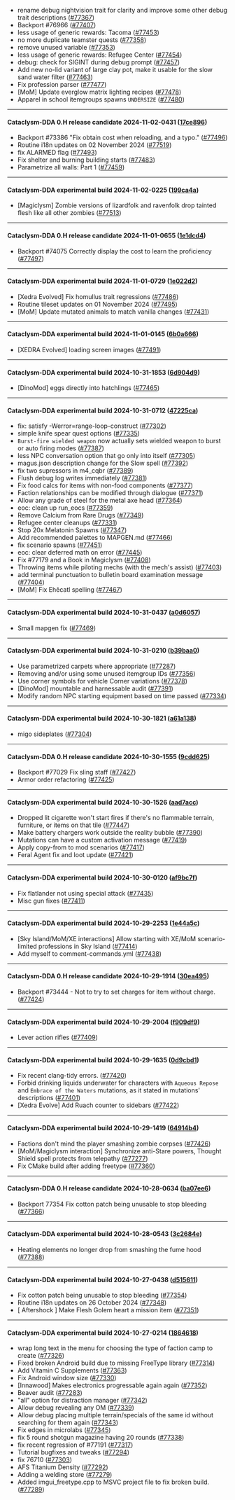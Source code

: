 * rename debug nightvision trait for clarity and improve some other debug trait descriptions ([#77367](https://github.com/CleverRaven/Cataclysm-DDA/pull/77367))
* Backport #76966 ([#77407](https://github.com/CleverRaven/Cataclysm-DDA/pull/77407))
* less usage of generic rewards: Tacoma ([#77453](https://github.com/CleverRaven/Cataclysm-DDA/pull/77453))
* no more duplicate teamster quests ([#77358](https://github.com/CleverRaven/Cataclysm-DDA/pull/77358))
* remove unused variable ([#77353](https://github.com/CleverRaven/Cataclysm-DDA/pull/77353))
* less usage of generic rewards: Refugee Center ([#77454](https://github.com/CleverRaven/Cataclysm-DDA/pull/77454))
* debug: check for SIGINT during debug prompt ([#77457](https://github.com/CleverRaven/Cataclysm-DDA/pull/77457))
* Add new no-lid variant of large clay pot, make it usable for the slow sand water filter ([#77463](https://github.com/CleverRaven/Cataclysm-DDA/pull/77463))
* Fix profession parser ([#77477](https://github.com/CleverRaven/Cataclysm-DDA/pull/77477))
* [MoM] Update everglow matrix lighting recipes ([#77478](https://github.com/CleverRaven/Cataclysm-DDA/pull/77478))
* Apparel in school itemgroups spawns ``UNDERSIZE`` ([#77480](https://github.com/CleverRaven/Cataclysm-DDA/pull/77480))

---

#### Cataclysm-DDA 0.H release candidate 2024-11-02-0431 ([17ce896](https://github.com/CleverRaven/Cataclysm-DDA/releases/tag/cdda-0.H-2024-11-02-0431))

* Backport #73386 "Fix obtain cost when reloading, and a typo." ([#77496](https://github.com/CleverRaven/Cataclysm-DDA/pull/77496))
* Routine i18n updates on 02 November 2024 ([#77519](https://github.com/CleverRaven/Cataclysm-DDA/pull/77519))
* fix ALARMED flag ([#77493](https://github.com/CleverRaven/Cataclysm-DDA/pull/77493))
* Fix shelter and burning building starts ([#77483](https://github.com/CleverRaven/Cataclysm-DDA/pull/77483))
* Parametrize all walls: Part 1 ([#77459](https://github.com/CleverRaven/Cataclysm-DDA/pull/77459))

---

#### Cataclysm-DDA experimental build 2024-11-02-0225 ([199ca4a](https://github.com/CleverRaven/Cataclysm-DDA/releases/tag/cdda-experimental-2024-11-02-0225))

* [Magiclysm] Zombie versions of lizardfolk and ravenfolk drop tainted flesh like all other zombies ([#77513](https://github.com/CleverRaven/Cataclysm-DDA/pull/77513))

---

#### Cataclysm-DDA 0.H release candidate 2024-11-01-0655 ([1e1dcd4](https://github.com/CleverRaven/Cataclysm-DDA/releases/tag/cdda-0.H-2024-11-01-0655))

* Backport #74075 Correctly display the cost to learn the proficiency ([#77497](https://github.com/CleverRaven/Cataclysm-DDA/pull/77497))

---

#### Cataclysm-DDA experimental build 2024-11-01-0729 ([1e022d2](https://github.com/CleverRaven/Cataclysm-DDA/releases/tag/cdda-experimental-2024-11-01-0729))

* [Xedra Evolved] Fix homullus trait regressions ([#77486](https://github.com/CleverRaven/Cataclysm-DDA/pull/77486))
* Routine tileset updates on 01 November 2024 ([#77495](https://github.com/CleverRaven/Cataclysm-DDA/pull/77495))
* [MoM] Update mutated animals to match vanilla changes ([#77431](https://github.com/CleverRaven/Cataclysm-DDA/pull/77431))

---

#### Cataclysm-DDA experimental build 2024-11-01-0145 ([6b0a666](https://github.com/CleverRaven/Cataclysm-DDA/releases/tag/cdda-experimental-2024-11-01-0145))

* [XEDRA Evolved] loading screen images ([#77491](https://github.com/CleverRaven/Cataclysm-DDA/pull/77491))

---

#### Cataclysm-DDA experimental build 2024-10-31-1853 ([6d904d9](https://github.com/CleverRaven/Cataclysm-DDA/releases/tag/cdda-experimental-2024-10-31-1853))

* [DinoMod] eggs directly into hatchlings ([#77465](https://github.com/CleverRaven/Cataclysm-DDA/pull/77465))

---

#### Cataclysm-DDA experimental build 2024-10-31-0712 ([47225ca](https://github.com/CleverRaven/Cataclysm-DDA/releases/tag/cdda-experimental-2024-10-31-0712))

* fix: satisfy -Werror=range-loop-construct ([#77302](https://github.com/CleverRaven/Cataclysm-DDA/pull/77302))
* simple knife spear quest options ([#77335](https://github.com/CleverRaven/Cataclysm-DDA/pull/77335))
* `Burst-fire wielded weapon` now actually sets wielded weapon to burst or auto firing modes ([#77387](https://github.com/CleverRaven/Cataclysm-DDA/pull/77387))
* less NPC conversation option that go only into itself ([#77305](https://github.com/CleverRaven/Cataclysm-DDA/pull/77305))
* magus.json description change for the Slow spell ([#77392](https://github.com/CleverRaven/Cataclysm-DDA/pull/77392))
* fix two supressors in m4_cqbr ([#77389](https://github.com/CleverRaven/Cataclysm-DDA/pull/77389))
* Flush debug log writes immediately ([#77381](https://github.com/CleverRaven/Cataclysm-DDA/pull/77381))
* Fix food calcs for items with non-food components ([#77377](https://github.com/CleverRaven/Cataclysm-DDA/pull/77377))
* Faction relationships can be modified through dialogue ([#77371](https://github.com/CleverRaven/Cataclysm-DDA/pull/77371))
* Allow any grade of steel for the metal axe head ([#77364](https://github.com/CleverRaven/Cataclysm-DDA/pull/77364))
* eoc: clean up run_eocs ([#77359](https://github.com/CleverRaven/Cataclysm-DDA/pull/77359))
* Remove Calcium from Rare Drugs ([#77349](https://github.com/CleverRaven/Cataclysm-DDA/pull/77349))
* Refugee center cleanups ([#77331](https://github.com/CleverRaven/Cataclysm-DDA/pull/77331))
* Stop 20x Melatonin Spawns ([#77347](https://github.com/CleverRaven/Cataclysm-DDA/pull/77347))
* Add recommended palettes to MAPGEN.md ([#77466](https://github.com/CleverRaven/Cataclysm-DDA/pull/77466))
* fix scenario spawns ([#77451](https://github.com/CleverRaven/Cataclysm-DDA/pull/77451))
* eoc: clear deferred math on error ([#77445](https://github.com/CleverRaven/Cataclysm-DDA/pull/77445))
* Fix #77179 and a Book in Magiclysm ([#77408](https://github.com/CleverRaven/Cataclysm-DDA/pull/77408))
* Throwing items while piloting mechs (with the mech's assist) ([#77403](https://github.com/CleverRaven/Cataclysm-DDA/pull/77403))
* add terminal punctuation to bulletin board examination message ([#77404](https://github.com/CleverRaven/Cataclysm-DDA/pull/77404))
* [MoM] Fix Ehēcatl spelling ([#77467](https://github.com/CleverRaven/Cataclysm-DDA/pull/77467))

---

#### Cataclysm-DDA experimental build 2024-10-31-0437 ([a0d6057](https://github.com/CleverRaven/Cataclysm-DDA/releases/tag/cdda-experimental-2024-10-31-0437))

* Small mapgen fix ([#77469](https://github.com/CleverRaven/Cataclysm-DDA/pull/77469))

---

#### Cataclysm-DDA experimental build 2024-10-31-0210 ([b39baa0](https://github.com/CleverRaven/Cataclysm-DDA/releases/tag/cdda-experimental-2024-10-31-0210))

* Use parametrized carpets where appropriate ([#77287](https://github.com/CleverRaven/Cataclysm-DDA/pull/77287))
* Removing and/or using some unused itemgroup IDs ([#77356](https://github.com/CleverRaven/Cataclysm-DDA/pull/77356))
* Use corner symbols for vehicle Corner variations ([#77378](https://github.com/CleverRaven/Cataclysm-DDA/pull/77378))
* [DinoMod] mountable and harnessable audit ([#77391](https://github.com/CleverRaven/Cataclysm-DDA/pull/77391))
* Modify random NPC starting equipment based on time passed ([#77334](https://github.com/CleverRaven/Cataclysm-DDA/pull/77334))

---

#### Cataclysm-DDA experimental build 2024-10-30-1821 ([a61a138](https://github.com/CleverRaven/Cataclysm-DDA/releases/tag/cdda-experimental-2024-10-30-1821))

* migo sideplates ([#77304](https://github.com/CleverRaven/Cataclysm-DDA/pull/77304))

---

#### Cataclysm-DDA 0.H release candidate 2024-10-30-1555 ([9cdd625](https://github.com/CleverRaven/Cataclysm-DDA/releases/tag/cdda-0.H-2024-10-30-1555))

* Backport #77029 Fix sling staff ([#77427](https://github.com/CleverRaven/Cataclysm-DDA/pull/77427))
* Armor order refactoring ([#77425](https://github.com/CleverRaven/Cataclysm-DDA/pull/77425))

---

#### Cataclysm-DDA experimental build 2024-10-30-1526 ([aad7acc](https://github.com/CleverRaven/Cataclysm-DDA/releases/tag/cdda-experimental-2024-10-30-1526))

* Dropped lit cigarette won't start fires if there's no flammable terrain, furniture, or items on that tile ([#77447](https://github.com/CleverRaven/Cataclysm-DDA/pull/77447))
* Make battery chargers work outside the reality bubble ([#77390](https://github.com/CleverRaven/Cataclysm-DDA/pull/77390))
* Mutations can have a custom activation message ([#77419](https://github.com/CleverRaven/Cataclysm-DDA/pull/77419))
* Apply copy-from to mod scenarios ([#77417](https://github.com/CleverRaven/Cataclysm-DDA/pull/77417))
* Feral Agent fix and loot update ([#77421](https://github.com/CleverRaven/Cataclysm-DDA/pull/77421))

---

#### Cataclysm-DDA experimental build 2024-10-30-0120 ([af9bc7f](https://github.com/CleverRaven/Cataclysm-DDA/releases/tag/cdda-experimental-2024-10-30-0120))

* Fix flatlander not using special attack ([#77435](https://github.com/CleverRaven/Cataclysm-DDA/pull/77435))
* Misc gun fixes ([#77411](https://github.com/CleverRaven/Cataclysm-DDA/pull/77411))

---

#### Cataclysm-DDA experimental build 2024-10-29-2253 ([1e44a5c](https://github.com/CleverRaven/Cataclysm-DDA/releases/tag/cdda-experimental-2024-10-29-2253))

* [Sky Island/MoM/XE interactions] Allow starting with XE/MoM scenario-limited professions in Sky Island ([#77414](https://github.com/CleverRaven/Cataclysm-DDA/pull/77414))
* Add myself to comment-commands.yml ([#77438](https://github.com/CleverRaven/Cataclysm-DDA/pull/77438))

---

#### Cataclysm-DDA 0.H release candidate 2024-10-29-1914 ([30ea495](https://github.com/CleverRaven/Cataclysm-DDA/releases/tag/cdda-0.H-2024-10-29-1914))

* Backport #73444 - Not to try to set charges for item without charge. ([#77424](https://github.com/CleverRaven/Cataclysm-DDA/pull/77424))

---

#### Cataclysm-DDA experimental build 2024-10-29-2004 ([f909df9](https://github.com/CleverRaven/Cataclysm-DDA/releases/tag/cdda-experimental-2024-10-29-2004))

* Lever action rifles ([#77409](https://github.com/CleverRaven/Cataclysm-DDA/pull/77409))

---

#### Cataclysm-DDA experimental build 2024-10-29-1635 ([0d9cbd1](https://github.com/CleverRaven/Cataclysm-DDA/releases/tag/cdda-experimental-2024-10-29-1635))

* Fix recent clang-tidy errors. ([#77420](https://github.com/CleverRaven/Cataclysm-DDA/pull/77420))
* Forbid drinking liquids underwater for characters with `Aqueous Repose` and `Embrace of the Waters` mutations, as it stated in mutations' descriptions ([#77401](https://github.com/CleverRaven/Cataclysm-DDA/pull/77401))
* [Xedra Evolve] Add Ruach counter to sidebars ([#77422](https://github.com/CleverRaven/Cataclysm-DDA/pull/77422))

---

#### Cataclysm-DDA experimental build 2024-10-29-1419 ([64914b4](https://github.com/CleverRaven/Cataclysm-DDA/releases/tag/cdda-experimental-2024-10-29-1419))

* Factions don't mind the player smashing zombie corpses ([#77426](https://github.com/CleverRaven/Cataclysm-DDA/pull/77426))
* [MoM/Magiclysm interaction] Synchronize anti-Stare powers, Thought Shield spell protects from telepathy ([#77277](https://github.com/CleverRaven/Cataclysm-DDA/pull/77277))
* Fix CMake build after adding freetype ([#77360](https://github.com/CleverRaven/Cataclysm-DDA/pull/77360))

---

#### Cataclysm-DDA 0.H release candidate 2024-10-28-0634 ([ba07ee6](https://github.com/CleverRaven/Cataclysm-DDA/releases/tag/cdda-0.H-2024-10-28-0634))

* Backport 77354 Fix cotton patch being unusable to stop bleeding ([#77366](https://github.com/CleverRaven/Cataclysm-DDA/pull/77366))

---

#### Cataclysm-DDA experimental build 2024-10-28-0543 ([3c2684e](https://github.com/CleverRaven/Cataclysm-DDA/releases/tag/cdda-experimental-2024-10-28-0543))

* Heating elements no longer drop from smashing the fume hood ([#77388](https://github.com/CleverRaven/Cataclysm-DDA/pull/77388))

---

#### Cataclysm-DDA experimental build 2024-10-27-0438 ([d515611](https://github.com/CleverRaven/Cataclysm-DDA/releases/tag/cdda-experimental-2024-10-27-0438))

* Fix cotton patch being unusable to stop bleeding ([#77354](https://github.com/CleverRaven/Cataclysm-DDA/pull/77354))
* Routine i18n updates on 26 October 2024 ([#77348](https://github.com/CleverRaven/Cataclysm-DDA/pull/77348))
* [ Aftershock ] Make Flesh Golem heart a mission item ([#77351](https://github.com/CleverRaven/Cataclysm-DDA/pull/77351))

---

#### Cataclysm-DDA experimental build 2024-10-27-0214 ([1864618](https://github.com/CleverRaven/Cataclysm-DDA/releases/tag/cdda-experimental-2024-10-27-0214))

* wrap long text in the menu for choosing the type of faction camp to create ([#77326](https://github.com/CleverRaven/Cataclysm-DDA/pull/77326))
* Fixed broken Android build due to missing FreeType library ([#77314](https://github.com/CleverRaven/Cataclysm-DDA/pull/77314))
* Add Vitamin C Supplements ([#77363](https://github.com/CleverRaven/Cataclysm-DDA/pull/77363))
* Fix Android window size ([#77330](https://github.com/CleverRaven/Cataclysm-DDA/pull/77330))
* [Innawood] Makes electronics progressable again again ([#77352](https://github.com/CleverRaven/Cataclysm-DDA/pull/77352))
* Beaver audit ([#77283](https://github.com/CleverRaven/Cataclysm-DDA/pull/77283))
* "all" option for distraction manager ([#77342](https://github.com/CleverRaven/Cataclysm-DDA/pull/77342))
* Allow debug revealing any OM ([#77339](https://github.com/CleverRaven/Cataclysm-DDA/pull/77339))
* Allow debug placing multiple terrain/specials of the same id without searching for them again ([#77343](https://github.com/CleverRaven/Cataclysm-DDA/pull/77343))
* Fix edges in microlabs ([#77345](https://github.com/CleverRaven/Cataclysm-DDA/pull/77345))
* fix 5 round shotgun magazine having 20 rounds ([#77338](https://github.com/CleverRaven/Cataclysm-DDA/pull/77338))
* fix recent regression of #77191 ([#77317](https://github.com/CleverRaven/Cataclysm-DDA/pull/77317))
* Tutorial bugfixes and tweaks ([#77294](https://github.com/CleverRaven/Cataclysm-DDA/pull/77294))
* fix 76710 ([#77303](https://github.com/CleverRaven/Cataclysm-DDA/pull/77303))
* AFS Titanium Density ([#77292](https://github.com/CleverRaven/Cataclysm-DDA/pull/77292))
* Adding a welding store ([#77279](https://github.com/CleverRaven/Cataclysm-DDA/pull/77279))
* Added imgui_freetype.cpp to MSVC project file to fix broken build. ([#77289](https://github.com/CleverRaven/Cataclysm-DDA/pull/77289))
